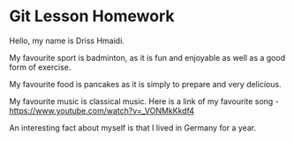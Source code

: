# Git Lesson Homework

Hello, my name is Driss Hmaidi.

My favourite sport is badminton, as it is fun and enjoyable as well as a good form of exercise.

My favourite food is pancakes as it is simply to prepare and very delicious.

My favourite music is classical music. Here is a link of my favourite song - https://www.youtube.com/watch?v=_VONMkKkdf4

An interesting fact about myself is that I lived in Germany for a year.
